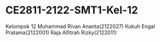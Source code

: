 # CE2811-2122-SMT1-Kel-12

Kelompok 12
Muhammad Rivan Ananta(2122027)
Kukuh Engal Pratama(2122001)
Raja Alfitrah Rizky(2122011)
